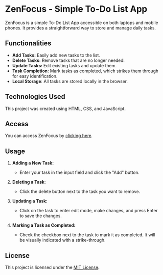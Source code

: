 # ZenFocus - Simple To-Do List App

ZenFocus is a simple To-Do List App accessible on both laptops and mobile phones. It provides a straightforward way to store and manage daily tasks.

## Functionalities

- **Add Tasks:** Easily add new tasks to the list.
- **Delete Tasks:** Remove tasks that are no longer needed.
- **Update Tasks:** Edit existing tasks and update them.
- **Task Completion:** Mark tasks as completed, which strikes them through for easy identification.
- **Local Storage:** All tasks are stored locally in the browser.

## Technologies Used

This project was created using HTML, CSS, and JavaScript.

## Access

You can access ZenFocus by [clicking here](https://zenfocus-app.netlify.app/). 

## Usage

1. **Adding a New Task:**

   - Enter your task in the input field and click the "Add" button.

2. **Deleting a Task:**

   - Click the delete button next to the task you want to remove.

3. **Updating a Task:**

   - Click on the task to enter edit mode, make changes, and press Enter to save the changes.

4. **Marking a Task as Completed:**
   - Check the checkbox next to the task to mark it as completed. It will be visually indicated with a strike-through.

## License

This project is licensed under the [MIT License](LICENSE).
